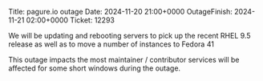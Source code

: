 Title: pagure.io outage
Date: 2024-11-20  21:00+0000
OutageFinish: 2024-11-21 02:00+0000
Ticket: 12293

We will be updating and rebooting servers to pick up the recent RHEL 9.5 release as well as to move a number of instances to Fedora 41

This outage impacts the most maintainer / contributor services will be affected for some short windows during the outage.